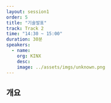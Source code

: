 ```yaml
---
layout: session1
order: 5
title: "기술발표"
track: Track 2
time: "14:30 ~ 15:00"
duration: 30분
speakers:
  - name: 
    org: KINX
    desc: 
    image: ../assets/imgs/unknown.png
---
```


## 개요

